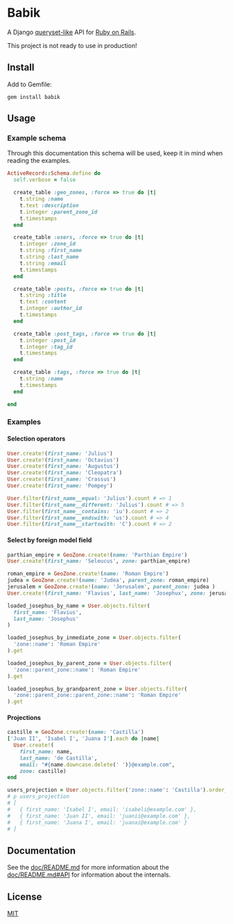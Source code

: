 # Babik

A Django [queryset-like](https://docs.djangoproject.com/en/2.0/ref/models/querysets/) API for [Ruby on Rails](https://rubyonrails.org/).

This project is not ready to use in production!

## Install

Add to Gemfile:

```
gem install babik
```

## Usage

### Example schema

Through this documentation this schema will be used, keep it in mind when
reading the examples.

```ruby
ActiveRecord::Schema.define do
  self.verbose = false

  create_table :geo_zones, :force => true do |t|
    t.string :name
    t.text :description
    t.integer :parent_zone_id
    t.timestamps
  end

  create_table :users, :force => true do |t|
    t.integer :zone_id
    t.string :first_name
    t.string :last_name
    t.string :email
    t.timestamps
  end

  create_table :posts, :force => true do |t|
    t.string :title
    t.text :content
    t.integer :author_id
    t.timestamps
  end

  create_table :post_tags, :force => true do |t|
    t.integer :post_id
    t.integer :tag_id
    t.timestamps
  end

  create_table :tags, :force => true do |t|
    t.string :name
    t.timestamps
  end

end
```

### Examples


#### Selection operators

```ruby
User.create!(first_name: 'Julius')
User.create!(first_name: 'Octavius')
User.create!(first_name: 'Augustus')
User.create!(first_name: 'Cleopatra')
User.create!(first_name: 'Crassus')
User.create!(first_name: 'Pompey')

User.filter(first_name__equal: 'Julius').count # => 1
User.filter(first_name__different: 'Julius').count # => 5
User.filter(first_name__contains: 'iu').count # => 2
User.filter(first_name__endswith: 'us').count # => 4
User.filter(first_name__startswith: 'C').count # => 2

```

#### Select by foreign model field

```ruby
parthian_empire = GeoZone.create!(name: 'Parthian Empire')
User.create!(first_name: 'Seleucus', zone: parthian_empire)

roman_empire = GeoZone.create!(name: 'Roman Empire')
judea = GeoZone.create!(name: 'Judea', parent_zone: roman_empire)
jerusalem = GeoZone.create!(name: 'Jerusalem', parent_zone: judea )
User.create!(first_name: 'Flavius', last_name: 'Josephux', zone: jerusalem)

loaded_josephus_by_name = User.objects.filter(
  first_name: 'Flavius',
  last_name: 'Josephus'
)

loaded_josephus_by_inmediate_zone = User.objects.filter(
  'zone::name': 'Roman Empire'
).get

loaded_josephus_by_parent_zone = User.objects.filter(
  'zone::parent_zone::name': 'Roman Empire'
).get

loaded_josephus_by_grandparent_zone = User.objects.filter(
  'zone::parent_zone::parent_zone::name': 'Roman Empire'
).get

```

#### Projections

```ruby
castille = GeoZone.create!(name: 'Castilla')
['Juan II', 'Isabel I', 'Juana I'].each do |name|
  User.create!(
    first_name: name,
    last_name: 'de Castilla',
    email: "#{name.downcase.delete(' ')}@example.com",
    zone: castille)
end
```

```ruby
users_projection = User.objects.filter('zone::name': 'Castilla').order_by('first_name').project('first_name', 'email')
# p users_projection
# [
#   { first_name: 'Isabel I', email: 'isabeli@example.com' },
#   { first_name: 'Juan II', email: 'juanii@example.com' },
#   { first_name: 'Juana I', email: 'juanai@example.com' }
# ]
```


## Documentation

See the [doc/README.md](documentation) for more information
about the [doc/README.md#API](API) for information about the
internals.

## License

[MIT](LICENSE)

